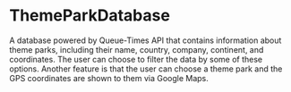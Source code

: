 # ThemeParkDatabase
A database powered by Queue-Times API that contains information about theme parks, including their name, country, company, continent, and coordinates. The user can choose to filter the data by some of these options. Another feature is that the user can choose a theme park and the GPS coordinates are shown to them via Google Maps.
